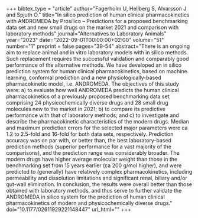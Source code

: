 +++
bibtex_type = "article"
author="Fagerholm U, Hellberg S, Alvarsson J and Spjuth O."
title="In silico prediction of human clinical pharmacokinetics with ANDROMEDA by Prosilico – Predictions for a proposed benchmarking data set and new small drugs on the market 2021 and comparison with laboratory methods"
journal="Alternatives to Laboratory Animals"
year="2023"
date="2022-09-01T00:00:00+02:00"
volume="51"
number="1"
preprint = false
pages="39-54"
abstract="There is an ongoing aim to replace animal and in vitro laboratory models with in silico methods. Such replacement requires the successful validation and comparably good performance of the alternative methods. We have developed an in silico prediction system for human clinical pharmacokinetics, based on machine learning, conformal prediction and a new physiologically-based pharmacokinetic model, i.e. ANDROMEDA. The objectives of this study were: a) to evaluate how well ANDROMEDA predicts the human clinical pharmacokinetics of a previously proposed benchmarking data set comprising 24 physicochemically diverse drugs and 28 small drug molecules new to the market in 2021; b) to compare its predictive performance with that of laboratory methods; and c) to investigate and describe the pharmacokinetic characteristics of the modern drugs. Median and maximum prediction errors for the selected major parameters were ca 1.2 to 2.5-fold and 16-fold for both data sets, respectively. Prediction accuracy was on par with, or better than, the best laboratory-based prediction methods (superior performance for a vast majority of the comparisons), and the prediction range was considerably broader. The modern drugs have higher average molecular weight than those in the benchmarking set from 15 years earlier (ca 200 g/mol higher), and were predicted to (generally) have relatively complex pharmacokinetics, including permeability and dissolution limitations and significant renal, biliary and/or gut-wall elimination. In conclusion, the results were overall better than those obtained with laboratory methods, and thus serve to further validate the ANDROMEDA in silico system for the prediction of human clinical pharmacokinetics of modern and physicochemically diverse drugs."
doi="10.1177/02611929221148447"
url_html=""
+++
